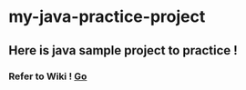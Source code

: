 # my-java-practice-project
## Here is java sample project to practice !
### Refer to Wiki ! <a href="https://github.com/kywpcm/my-java-practice-project/wiki">Go</a>

